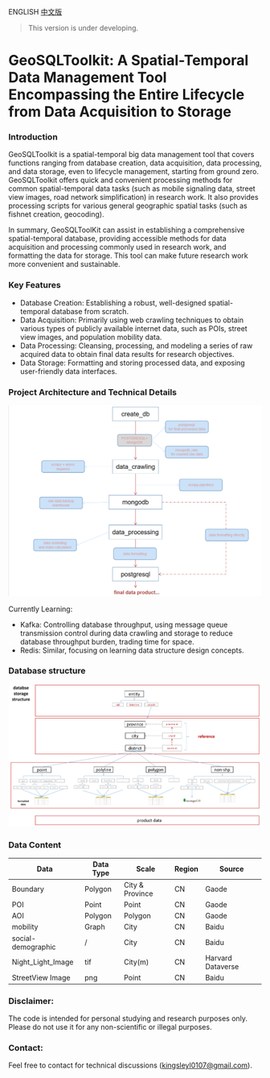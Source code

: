 ENGLISH [中文版](./zh-cn.md)

> This version is under developing.

# GeoSQLToolkit: A Spatial-Temporal Data Management Tool Encompassing the Entire Lifecycle from Data Acquisition to Storage

### Introduction

GeoSQLToolkit is a spatial-temporal big data management tool that covers functions ranging from database creation, data acquisition, data processing, and data storage, even to lifecycle management, starting from ground zero. GeoSQLToolkit offers quick and convenient processing methods for common spatial-temporal data tasks (such as mobile signaling data, street view images, road network simplification) in research work. It also provides processing scripts for various general geographic spatial tasks (such as fishnet creation, geocoding).

In summary, GeoSQLToolKit can assist in establishing a comprehensive spatial-temporal database, providing accessible methods for data acquisition and processing commonly used in research work, and formatting the data for storage. This tool can make future research work more convenient and sustainable.

### Key Features

- Database Creation: Establishing a robust, well-designed spatial-temporal database from scratch.
- Data Acquisition: Primarily using web crawling techniques to obtain various types of publicly available internet data, such as POIs, street view images, and population mobility data.
- Data Processing: Cleansing, processing, and modeling a series of raw acquired data to obtain final data results for research objectives.
- Data Storage: Formatting and storing processed data, and exposing user-friendly data interfaces.

### Project Architecture and Technical Details

![workflow](./introduction/workflow.png "workflow")

Currently Learning:

- Kafka: Controlling database throughput, using message queue transmission control during data crawling and storage to reduce database throughput burden, trading time for space.
- Redis: Similar, focusing on learning data structure design concepts.

### Database structure

![datastructure](./introduction/storage_structure.png "structure")

### Data Content

| Data               | Data Type | Scale           | Region | Source            |
| ------------------ | --------- | --------------- | ------ | ----------------- |
| Boundary           | Polygon   | City & Province | CN     | Gaode             |
| POI                | Point     | Point           | CN     | Gaode             |
| AOI                | Polygon   | Polygon         | CN     | Gaode             |
| mobility           | Graph     | City            | CN     | Baidu             |
| social-demographic | /         | City            | CN     | Baidu             |
| Night_Light_Image  | tif       | City(m)         | CN     | Harvard Dataverse |
| StreetView Image   | png       | Point           | CN     | Baidu             |

### Disclaimer:

The code is intended for personal studying and research purposes only. Please do not use it for any non-scientific or illegal purposes.

### Contact:

Feel free to contact for technical discussions (kingsleyl0107@gmail.com).
